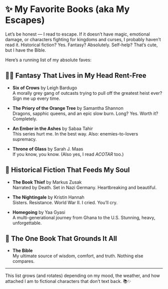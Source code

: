 # ✨ My Favorite Books (aka My Escapes)

Let’s be honest — I read to escape. If it doesn’t have magic, emotional damage, or characters fighting for kingdoms and curses, I probably haven’t read it. Historical fiction? Yes. Fantasy? Absolutely. Self-help? That’s cute, but I have the Bible.

Here’s a running list of my absolute faves:

## 🧙‍♀️ Fantasy That Lives in My Head Rent-Free

- **Six of Crows** by Leigh Bardugo  
  A morally grey gang of outcasts trying to pull off the greatest heist ever? Sign me up every time.

- **The Priory of the Orange Tree** by Samantha Shannon  
  Dragons, sapphic queens, and an epic slow burn. Long? Yes. Worth it? Completely.

- **An Ember in the Ashes** by Sabaa Tahir  
  This series hurt me. In the best way. Also: enemies-to-lovers supremacy.

- **Throne of Glass** by Sarah J. Maas  
  If you know, you know. (Also yes, I read *ACOTAR* too.)

## 🏰 Historical Fiction That Feeds My Soul

- **The Book Thief** by Markus Zusak  
  Narrated by Death. Set in Nazi Germany. Heartbreaking and beautiful.

- **The Nightingale** by Kristin Hannah  
  Sisters. Resistance. World War II. I cried. You’ll cry.

- **Homegoing** by Yaa Gyasi  
  A multi-generational journey from Ghana to the U.S. Stunning, heavy, unforgettable.

## 📖 The One Book That Grounds It All

- **The Bible**  
  My ultimate source of wisdom, comfort, and truth. Nothing else compares.

---

This list grows (and rotates) depending on my mood, the weather, and how attached I am to fictional characters that don’t text back. 📚✨
